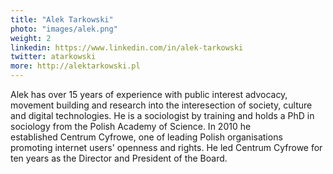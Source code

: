 ```yaml
---
title: "Alek Tarkowski"
photo: "images/alek.png"
weight: 2
linkedin: https://www.linkedin.com/in/alek-tarkowski
twitter: atarkowski
more: http://alektarkowski.pl
---
```

Alek has over 15 years of experience with public interest advocacy, movement building and research into the interesection of society, culture and digital technologies. He is a sociologist by training and holds a PhD in sociology from the Polish Academy of Science. In 2010 he established Centrum Cyfrowe, one of leading Polish organisations promoting internet users' openness and rights. He led Centrum Cyfrowe for ten years as the Director and President of the Board.
